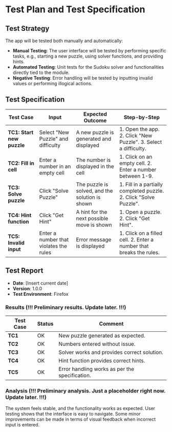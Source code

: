 <!-- # Test Report for SudokuSolver App

## Comments

All tests were run using Jest and passed successfully. The app is stable and ready for further development.

## Screenshots

![testResults1]()
![testResults2]()
![testResults2]() -->

<!-- ----------------------------------------------------------------- -->

# Test Plan and Test Specification

## Test Strategy

The app will be tested both manually and automatically:

- **Manual Testing**: The user interface will be tested by performing specific tasks, e.g., starting a new puzzle, using solver functions, and providing hints.
- **Automated Testing**: Unit tests for the Sudoku solver and functionalities directly tied to the module.
- **Negative Testing**: Error handling will be tested by inputting invalid values or performing illogical actions.

## Test Specification

| **Test Case**         | **Input**                              | **Expected Outcome**                               | **Step-by-Step**                                                                 |
|-----------------------|----------------------------------------|---------------------------------------------------|----------------------------------------------------------------------------------|
| **TC1: Start new puzzle**  | Select "New Puzzle" and difficulty     | A new puzzle is generated and displayed            | 1. Open the app. 2. Click "New Puzzle". 3. Select a difficulty.                  |
| **TC2: Fill in cell**      | Enter a number in an empty cell         | The number is displayed in the cell                | 1. Click on an empty cell. 2. Enter a number between 1-9.                        |
| **TC3: Solve puzzle**      | Click "Solve Puzzle"                    | The puzzle is solved, and the solution is shown    | 1. Fill in a partially completed puzzle. 2. Click "Solve Puzzle".                |
| **TC4: Hint function**     | Click "Get Hint"                        | A hint for the next possible move is shown         | 1. Open a puzzle. 2. Click "Get Hint".                                           |
| **TC5: Invalid input**     | Enter a number that violates the rules  | Error message is displayed                        | 1. Click on a filled cell. 2. Enter a number that breaks the rules.              |

## Test Report

- **Date**: [Insert current date]
- **Version**: 1.0.0
- **Test Environment**: Firefox

### Results (!!! Preliminary results. Update later. !!!)

| **Test Case** | **Status** | **Comment**                                  |
|---------------|------------|----------------------------------------------|
| **TC1**       | OK         | New puzzle generated as expected.            |
| **TC2**       | OK         | Numbers entered without issue.               |
| **TC3**       | OK         | Solver works and provides correct solution.  |
| **TC4**       | OK         | Hint function provides correct hints.        |
| **TC5**       | OK         | Error handling works as per the specification.|

### Analysis (!!! Preliminary analysis. Just a placeholder right now. Update later. !!!)

The system feels stable, and the functionality works as expected. User testing shows that the interface is easy to navigate. Some minor improvements can be made in terms of visual feedback when incorrect input is entered.
